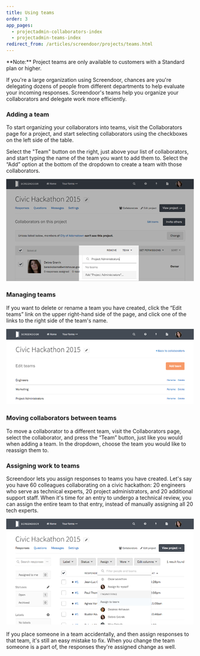 ```yaml
---
title: Using teams
order: 3
app_pages:
  - projectadmin-collaborators-index
  - projectadmin-teams-index
redirect_from: /articles/screendoor/projects/teams.html
---
```


<div class='alert'>
    **Note:** Project teams are only available to customers with a Standard plan or higher.
</div>

If you're a large organization using Screendoor, chances are you're delegating dozens of people from different departments to help evaluate your incoming responses. Screendoor's teams help you organize your collaborators and delegate work more efficiently.

### Adding a team

To start organizing your collaborators into teams, visit the Collaborators page for a project, and start selecting collaborators using the checkboxes on the left side of the table.

Select the "Team" button on the right, just above your list of collaborators, and start typing the name of the team you want to add them to. Select the &ldquo;Add&rdquo; option at the bottom of the dropdown to create a team with those collaborators. 

![Adding a team from the Collaborators page.](../images/teams_1.png)

### Managing teams

If you want to delete or rename a team you have created, click the &ldquo;Edit teams&rdquo; link on the upper right-hand side of the page, and click one of the links to the right side of the team's name.

![The Edit teams page.](../images/teams_2.png)

### Moving collaborators between teams

To move a collaborator to a different team, visit the Collaborators page, select the collaborator, and press the &ldquo;Team&rdquo; button, just like you would when adding a team. In the dropdown, choose the team you would like to reassign them to.

### Assigning work to teams

Screendoor lets you assign responses to teams you have created. Let's say you have 60 colleagues collaborating on a civic hackathon: 20 engineers who serve as technical experts, 20 project administrators, and 20 additional support staff. When it's time for an entry to undergo a technical review, you can assign the entire team to that entry, instead of manually assigning all 20 tech experts.

![Assigning work to another team.](../images/teams_3.png)

If you place someone in a team accidentally, and then assign responses to that team, it's still an easy mistake to fix. When you change the team someone is a part of, the responses they're assigned change as well.
